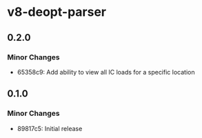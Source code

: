 # v8-deopt-parser

## 0.2.0

### Minor Changes

- 65358c9: Add ability to view all IC loads for a specific location

## 0.1.0

### Minor Changes

- 89817c5: Initial release
